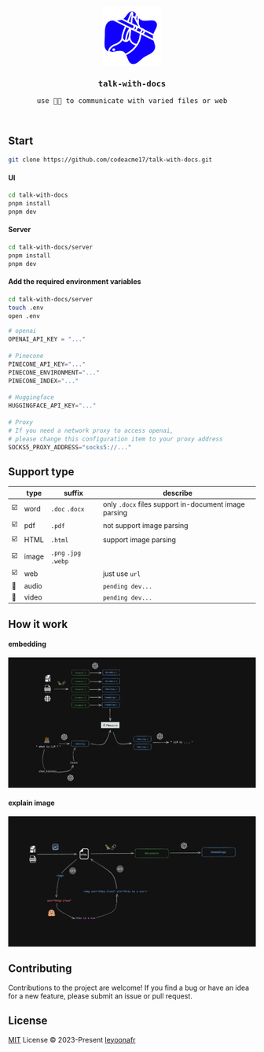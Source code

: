 <br />

<p align="center">
  <img width="120" alt="logo" src="./public/logo.svg"/> 
</p>

<h3 align="center">
  <samp>
    talk-with-docs
  </samp>
</h3>

<p align="center">
  <samp>
    use 🦜️🔗 to communicate with varied files or web
  </samp>
</p>

<br />

## Start
```bash
git clone https://github.com/codeacme17/talk-with-docs.git
```

#### UI
```bash
cd talk-with-docs
pnpm install
pnpm dev
```

#### Server
```bash
cd talk-with-docs/server
pnpm install
pnpm dev
```

#### Add the required environment variables 
```bash
cd talk-with-docs/server
touch .env
open .env
```
```py
# openai
OPENAI_API_KEY = "..." 

# Pinecone
PINECONE_API_KEY="..."
PINECONE_ENVIRONMENT="..."
PINECONE_INDEX="..."

# Huggingface
HUGGINGFACE_API_KEY="..."

# Proxy 
# If you need a network proxy to access openai, 
# please change this configuration item to your proxy address
SOCKS5_PROXY_ADDRESS="socks5://..."
```

## Support type
|       | type | suffix |  describe  |
|-------|------|------|--|
|   ☑️   |word  |  `.doc` `.docx`    |  only `.docx` files support in-document image parsing  | 
|   ☑️   |pdf  |  `.pdf`    |  not support  image parsing  | 
|   ☑️   |HTML  |  `.html`  |  support  image parsing  | 
|   ☑️   |image  |  `.png` `.jpg` `.webp`    |    | 
|   ☑️   |web  |     | just use `url`   | 
|   📌   |audio  |      |  `pending dev...`  | 
|   📌   |video  |  |  `pending dev...`      | 


## How it work

#### embedding
<img alt="embedding" src="./docs/embedding.png"/> 

#### explain image
<img alt="embedding" src="./docs/image-explains.png"/> 


## Contributing
Contributions to the project are welcome! If you find a bug or have an idea for a new feature, please submit an issue or pull request.

## License
[MIT](https://github.com/codeacme17/1llg-terminal-GPT/blob/main/LICENSE) License © 2023-Present [leyoonafr](https://github.com/codeacme17)


